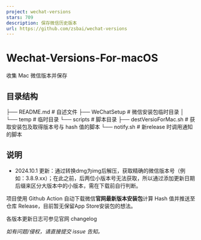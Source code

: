```yaml
---
project: wechat-versions
stars: 709
description: 保存微信历史版本
url: https://github.com/zsbai/wechat-versions
---
```


Wechat-Versions-For-macOS
=========================

收集 Mac 微信版本并保存

目录结构
----

├── README.md # 自述文件
├── WeChatSetup # 微信安装包临时目录
│   └── temp # 临时目录
└── scripts   # 脚本目录
    ├── destVersioForMac.sh # 获取安装包及取得版本号与 hash 值的脚本
    └── notify.sh # 新release 时调用通知的脚本

说明
--

-   2024.10.1 更新：通过转换dmg为img后解压，获取精确的微信版本号（例如：3.8.9.xx）；在此之前，后两位小版本号无法获取，所以通过添加更新日期后缀来区分大版本中的小版本，需在下载前自行判断。

项目使用 Github Action 自动下载微信**官网最新版本安装包**计算 Hash 值并推送至仓库 Release，目前暂无保留App Store安装包的想法。

各版本更新日志可参见官网 changelog

_如有问题/侵权，请直接提交 issue 告知。_
